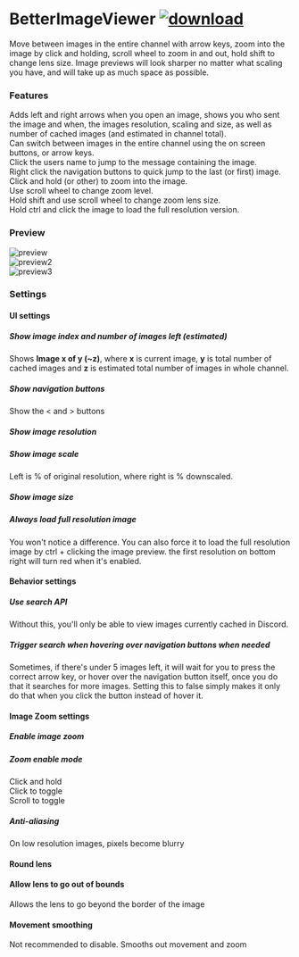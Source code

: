 # BetterImageViewer [![download](https://i.imgur.com/OAHgjZu.png)](https://1lighty.github.io/BetterDiscordStuff/?plugin=BetterImageViewer&dl=1 "BetterImageViewer")
Move between images in the entire channel with arrow keys, zoom into the image by click and holding, scroll wheel to zoom in and out, hold shift to change lens size. Image previews will look sharper no matter what scaling you have, and will take up as much space as possible.
### Features
Adds left and right arrows when you open an image, shows you who sent the image and when, the images resolution, scaling and size, as well as number of cached images (and estimated in channel total).  
Can switch between images in the entire channel using the on screen buttons, or arrow keys.  
Click the users name to jump to the message containing the image.  
Right click the navigation buttons to quick jump to the last (or first) image.   
Click and hold (or other) to zoom into the image.  
Use scroll wheel to change zoom level.  
Hold shift and use scroll wheel to change zoom lens size.  
Hold ctrl and click the image to load the full resolution version.
### Preview
![preview](https://i.imgur.com/YlSQQ3y.png)  
![preview2](https://i.imgur.com/ybHUbto.png)  
![preview3](https://i.imgur.com/uDqukuw.png)
### Settings
#### UI settings
##### Show image index and number of images left (estimated)
Shows **Image x of y (~z)**, where **x** is current image, **y** is total number of cached images and **z** is estimated total number of images in whole channel.
##### Show navigation buttons
Show the < and > buttons
##### Show image resolution
##### Show image scale
Left is % of original resolution, where right is % downscaled.
##### Show image size
##### Always load full resolution image
You won't notice a difference. You can also force it to load the full resolution image by ctrl + clicking the image preview. the first resolution on bottom right will turn red when it's enabled.
#### Behavior settings
##### Use search API
Without this, you'll only be able to view images currently cached in Discord.
##### Trigger search when hovering over navigation buttons when needed
Sometimes, if there's under 5 images left, it will wait for you to press the correct arrow key, or hover over the navigation button itself, once you do that it searches for more images. Setting this to false simply makes it only do that when you click the button instead of hover it.
#### Image Zoom settings
##### Enable image zoom
##### Zoom enable mode
Click and hold  
Click to toggle  
Scroll to toggle
##### Anti-aliasing
On low resolution images, pixels become blurry
#### Round lens
#### Allow lens to go out of bounds
Allows the lens to go beyond the border of the image
#### Movement smoothing
Not recommended to disable. Smooths out movement and zoom
